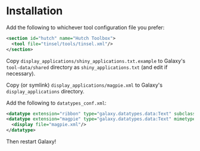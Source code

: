 # Installation

Add the following to whichever tool configuration file you prefer:

```xml
<section id="hutch" name="Hutch Toolbox">
  <tool file="tinsel/tools/tinsel.xml"/>
</section>
```

Copy `display_applications/shiny_applications.txt.example` to Galaxy's `tool-data/shared` directory as `shiny_applications.txt` (and edit if necessary).

Copy (or symlink) `display_applications/magpie.xml` to Galaxy's `display_applications` directory.

Add the following to `datatypes_conf.xml`:

```xml
<datatype extension="ribbon" type="galaxy.datatypes.data:Text" subclass="True" display_in_upload="True"/>
<datatype extension="magpie" type="galaxy.datatypes.data:Text" mimetype="application/json" subclass="True" display_in_upload="False">
  <display file="magpie.xml"/>
</datatype>
```

Then restart Galaxy!
